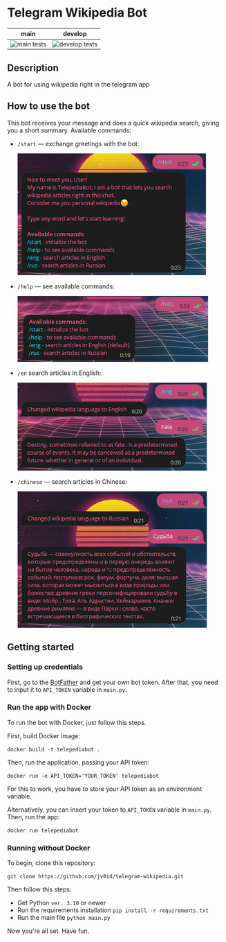 # Telegram Wikipedia Bot
| main                                                                                                                       | develop                                                                                                                          |
|----------------------------------------------------------------------------------------------------------------------------|----------------------------------------------------------------------------------------------------------------------------------|
| ![`main` tests](https://github.com/denis-shvetcov/telegram-wikipedia/actions/workflows/pipeline.yml/badge.svg?branch=main) | ![`develop` tests](https://github.com/denis-shvetcov/telegram-wikipedia/actions/workflows/pipeline.yml/badge.svg?branch=develop) |
## Description
A bot for using wikipedia right in the telegram app

## How to use the bot

This bot receives your message and does a quick wikipedia search, giving you a short summary.
Available commands:

- `/start` — exchange greetings with the bot:

  ![](img/start.png)

- `/help` — see available commands:

  ![](img/help.png)

- `/en` search articles in English:

  ![](img/fate_eng.png)

- `/chinese` — search articles in Chinese:

  ![](img/fate_rus.png)


## Getting started

### Setting up credentials

First, go to the [BotFather](https://t.me/BotFather) and get your own bot token.
After that, you need to input it to `API_TOKEN` variable in `main.py`.

### Run the app with Docker

To run the bot with Docker, just follow this steps.

First, build Docker image:

```
docker build -t telepediabot .
```

Then, run the application, passing your API token:

```
docker run -e API_TOKEN='YOUR_TOKEN' telepediabot
```
For this to work, you have to store your API token as an environment variable.

Alternatively, you can insert your token to `API_TOKEN` variable in `main.py`. Then, run the app:
```
docker run telepediabot
```
### Running without Docker

To begin, clone this repository:
```
git clone https://github.com/jv0id/telegram-wikipedia.git
```
Then follow this steps:
- Get Python `ver. 3.10` or newer
- Run the requirements installation `pip install -r requirements.txt`
- Run the main file `python main.py`

Now you're all set. Have fun.

